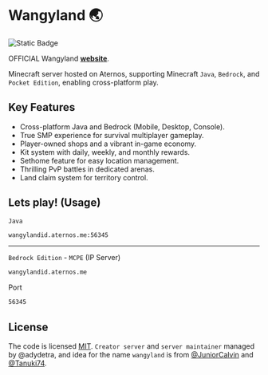 # Wangyland 🌏

![Static Badge](https://img.shields.io/badge/license-MIT-brightgreen?label=LICENSE)

OFFICIAL Wangyland **[website](https://wangyland.vercel.app)**.

Minecraft server hosted on Aternos, supporting Minecraft `Java`, `Bedrock`, and `Pocket Edition`, enabling cross-platform play.

## Key Features

- Cross-platform Java and Bedrock (Mobile, Desktop, Console).
- True SMP experience for survival multiplayer gameplay.
- Player-owned shops and a vibrant in-game economy.
- Kit system with daily, weekly, and monthly rewards.
- Sethome feature for easy location management.
- Thrilling PvP battles in dedicated arenas.
- Land claim system for territory control.

## Lets play! (Usage)

`Java`

```bash
wangylandid.aternos.me:56345
```

---

`Bedrock Edition` - `MCPE` (IP Server)

```bash
wangylandid.aternos.me
```

Port

```bash
56345
```

## License

The code is licensed [MIT](LICENSE). `Creator server` and `server maintainer` managed by @adydetra, and idea for the name `wangyland` is from [@JuniorCalvin](https://github.com/JuniorCalvin) and [@Tanuki74](https://github.com/Tanuki74).
